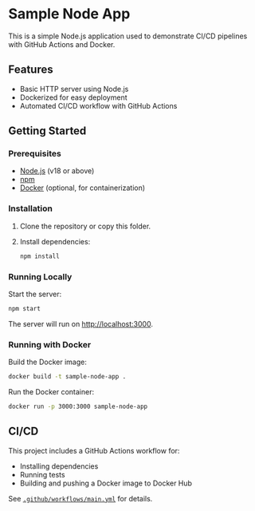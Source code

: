 # Sample Node App

This is a simple Node.js application used to demonstrate CI/CD pipelines with GitHub Actions and Docker.

## Features

- Basic HTTP server using Node.js
- Dockerized for easy deployment
- Automated CI/CD workflow with GitHub Actions

## Getting Started

### Prerequisites

- [Node.js](https://nodejs.org/) (v18 or above)
- [npm](https://www.npmjs.com/)
- [Docker](https://www.docker.com/) (optional, for containerization)

### Installation

1. Clone the repository or copy this folder.
2. Install dependencies:

   ```sh
   npm install
   ```

### Running Locally

Start the server:

```sh
npm start
```

The server will run on [http://localhost:3000](http://localhost:3000).

### Running with Docker

Build the Docker image:

```sh
docker build -t sample-node-app .
```

Run the Docker container:

```sh
docker run -p 3000:3000 sample-node-app
```

## CI/CD

This project includes a GitHub Actions workflow for:

- Installing dependencies
- Running tests
- Building and pushing a Docker image to Docker Hub

See [`.github/workflows/main.yml`](.github/workflows/main.yml) for details.
